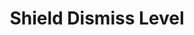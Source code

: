 ---
title: "Shield Dismiss Level"
canonical: "skill/shield-dismiss-level"
lists:
    - daemon-loresheet
    - elemental-loresheet
tier: 1
---